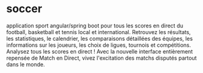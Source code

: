 # soccer

application sport angular/spring boot pour tous les scores en direct du football, basketball et tennis local et international. Retrouvez les résultats, les statistiques, le calendrier, les comparaisons détaillées des équipes, les informations sur les joueurs, les choix de ligues, tournois et compétitions. Analysez tous les scores en direct ! Avec la nouvelle interface entièrement repensée de Match en Direct, vivez l'excitation des matchs disputés partout dans le monde.

